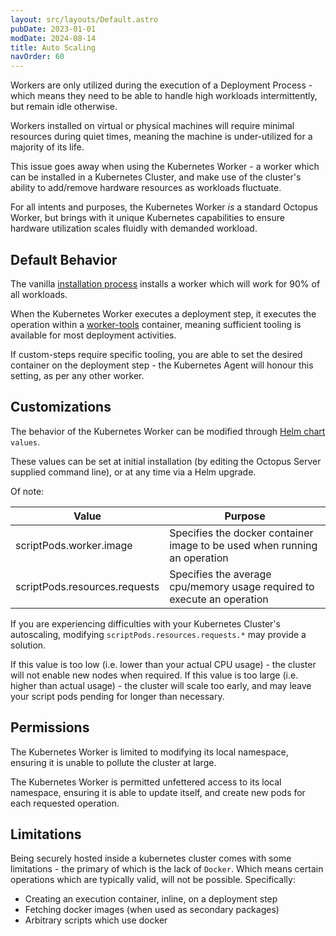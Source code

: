 ```yaml
---
layout: src/layouts/Default.astro
pubDate: 2023-01-01
modDate: 2024-08-14
title: Auto Scaling
navOrder: 60
--- 
```


Workers are only utilized during the execution of a Deployment Process - which means they need to be able to handle high
workloads intermittently, but remain idle otherwise.

Workers installed on virtual or physical machines will require minimal resources during quiet times, meaning the machine 
is under-utilized for a majority of its life.

This issue goes away when using the Kubernetes Worker - a worker which can be installed in a Kubernetes Cluster, and make
use of the cluster's ability to add/remove hardware resources as workloads fluctuate.

For all intents and purposes, the Kubernetes Worker _is_ a standard Octopus Worker, but brings with it unique Kubernetes capabilities
to ensure hardware utilization scales fluidly with demanded workload.

## Default Behavior
The vanilla [installation process]((/docs/infrastructure/workers)) installs a worker which will work for 90% of all workloads.

When the Kubernetes Worker executes a deployment step, it executes the operation within a [worker-tools](https://hub.docker.com/r/octopusdeploy/worker-tools) container,
meaning sufficient tooling is available for most deployment activities.

If custom-steps require specific tooling, you are able to set the desired container on the deployment step - the Kubernetes
Agent will honour this setting, as per any other worker.

## Customizations
The behavior of the Kubernetes Worker can be modified through [Helm chart](https://github.com/OctopusDeploy/helm-charts/tree/main/charts/kubernetes-agent) `values`.

These values can be set at initial installation (by editing the Octopus Server supplied command line), or at any time via a Helm upgrade.

Of note:

| Value | Purpose                                                                   |
| --- |---------------------------------------------------------------------------|
| scriptPods.worker.image | Specifies the docker container image to be used when running an operation |
| scriptPods.resources.requests | Specifies the average cpu/memory usage required to execute an operation |

If you are experiencing difficulties with your Kubernetes Cluster's autoscaling, modifying `scriptPods.resources.requests.*`
may provide a solution.

If this value is too low (i.e. lower than your actual CPU usage) - the cluster will not enable new nodes when required.
If this value is too large (i.e. higher than actual usage) - the cluster will scale too early, and may leave your script
pods pending for longer than necessary.

## Permissions
The Kubernetes Worker is limited to modifying its local namespace, ensuring it is unable to pollute the cluster at large.

The Kubernetes Worker is permitted unfettered access to its local namespace, ensuring it is able to update itself, and
create new pods for each requested operation.

## Limitations
Being securely hosted inside a kubernetes cluster comes with some limitations - the primary of which is the lack of `Docker`.
Which means certain operations which are typically valid, will not be possible.
Specifically:
* Creating an execution container, inline, on a deployment step
* Fetching docker images (when used as secondary packages)
* Arbitrary scripts which use docker